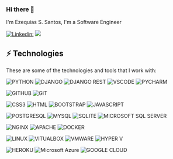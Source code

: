 ### Hi there 👋

I'm Ezequias S. Santos,  I'm a Software Engineer

[![Linkedin:](https://img.shields.io/badge/-Linkedin-blue?style=flat-square&logo=Linkedin&logoColor=white&link=https://www.linkedin.com/in/ezequiasue/?locale=en_US)](https://www.linkedin.com/in/ezequiasue/?locale=en_US)
![](https://camo.githubusercontent.com/d7461c5b25d23f802a57062dc49424a066e68f4247604eec851a509e28ca5927/68747470733a2f2f6b6f6d617265762e636f6d2f67687076632f3f757365726e616d653d726168756c646b6a61696e)
## ⚡ Technologies

These are some of the technologies and tools that I work with:

![PYTHON](https://img.shields.io/badge/python-3670A0?style=for-the-badge&logo=python&logoColor=ffdd54)
![DJANGO](https://img.shields.io/badge/Django-092E20?style=for-the-badge&logo=django&logoColor=green)
![DJANGO REST](https://img.shields.io/badge/django%20rest-ff1709?style=for-the-badge&logo=django&logoColor=white)
![VSCODE](https://img.shields.io/badge/VSCode-0078D4?style=for-the-badge&logo=visual%20studio%20code&logoColor=white)
![PYCHARM](https://img.shields.io/badge/PyCharm-000000.svg?&style=for-the-badge&logo=PyCharm&logoColor=white)

![GITHUB](https://img.shields.io/badge/GitHub-100000?style=for-the-badge&logo=github&logoColor=white)
![GIT](https://img.shields.io/badge/Git-E34F26?logo=git&logoColor=white&style=for-the-badge)

![CSS3](https://img.shields.io/badge/CSS3-1572B6?style=for-the-badge&logo=css3&logoColor=white)
![HTML](https://img.shields.io/badge/HTML-239120?logo=html5&logoColor=white&style=for-the-badge)
![BOOTSTRAP](https://img.shields.io/badge/Bootstrap-563D7C?style=for-the-badge&logo=bootstrap&logoColor=white)
![JAVASCRIPT](https://img.shields.io/badge/JavaScript-F7DF1E?logo=javascript&logoColor=black&style=for-the-badge)

![POSTGRESQL](https://img.shields.io/badge/postgresql-4169e1?style=for-the-badge&logo=postgresql&logoColor=white)
![MYSQL](https://img.shields.io/badge/MySQL-20232A?logo=mysql&logoColor=white&style=for-the-badge)
![SQLITE](https://img.shields.io/badge/SQLite-07405E?logo=sqlite&logoColor=white&style=for-the-badge)
![MICROSOFT SQL SERVER](https://img.shields.io/badge/Microsoft_SQL_Server-CC2927?logo=microsoft-sql-server&logoColor=white&style=for-the-badge)

![NGINX](https://img.shields.io/badge/Nginx-009639?logo=nginx&logoColor=white&style=for-the-badge)
![APACHE](https://img.shields.io/badge/Apache-CA2136?logo=apache&logoColor=white&style=for-the-badge)
![DOCKER](https://img.shields.io/badge/Docker-2496ED?logo=docker&logoColor=white&style=for-the-badge)

![LINUX](https://img.shields.io/badge/Linux-E34F26?logo=linux&logoColor=black&style=for-the-badge)
![VITUALBOX](https://img.shields.io/badge/VirtualBox-183A61?logo=virtualbox&logoColor=white&style=for-the-badge)
![VMWARE](https://img.shields.io/badge/-VMWare-607078?logo=vmware&logoColor=white&style=for-the-badge)
![HYPER V](https://img.shields.io/badge/-Hyper_V-017AD7?logoColor=white&style=for-the-badge)

![HEROKU](https://img.shields.io/badge/Heroku-430098?style=for-the-badge&logo=heroku&logoColor=white)
![Microsoft Azure](https://img.shields.io/badge/Microsoft_Azure-0089D6?logo=microsoft-azure&logoColor=white&style=for-the-badge)
![GOOGLE CLOUD](https://img.shields.io/badge/Google_Cloud-4285F4?style=for-the-badge&logo=google-cloud&logoColor=white)
